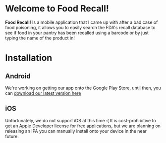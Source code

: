 # Welcome to Food Recall!
**Food Recall!** Is a mobile application that I came up with after a bad case of food poisoning, it allows you to easily search the FDA's recall database to see if food in your pantry has been recalled using a barcode or by just typing the name of the product in!

# Installation
## Android

We're working on getting our app onto the Google Play Store, until then, you can [download our latest version here](https://github.com/JohnnyHobo/FoodRecall-/releases/download/v0.0.1-Android/FoodRecall.apk)

## iOS

Unfortunately, we do not support iOS at this time :( It is cost-prohibitive to get an Apple Developer license for free applications, but we are planning on releasing an IPA you can manually install onto your device in the near future.
